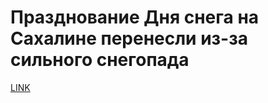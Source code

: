 # Празднование Дня снега на Сахалине перенесли из-за сильного снегопада



[LINK](https://varlamov.ru/2186335.html)